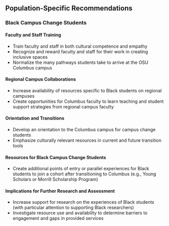 ## Population-Specific Recommendations

<h3 class="barred--researcher-1 margin-top">Black Campus Change Students</h3>

#### Faculty and Staff Training

* Train faculty and staff in both cultural competence and empathy
* Recognize and reward faculty and staff for their work in creating inclusive spaces
* Normalize the many pathways students take to arrive at the OSU Columbus campus

#### Regional Campus Collaborations

* Increase availability of resources specific to Black students on regional campuses
* Create opportunities for Columbus faculty to learn teaching and student support strategies from regional campus faculty

#### Orientation and Transitions

* Develop an orientation to the Columbus campus for campus change students
* Emphasize culturally relevant resources in current and future transition tools

#### Resources for Black Campus Change Students

* Create additional points of entry or parallel experiences for Black students to join a cohort after transitioning to Columbus (e.g., Young Scholars or Morrill Scholarship Program)

#### Implications for Further Research and Assessment

* Increase support for research on the experiences of Black students (with particular attention to supporting Black researchers)
* Investigate resource use and availability to determine barriers to engagement and gaps in provided services
